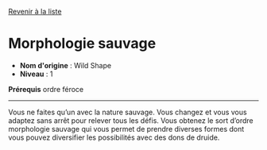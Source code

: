 [Revenir à la liste](list.md)

# Morphologie sauvage

 * **Nom d'origine** : Wild Shape
 * **Niveau** : 1


<p><strong>Prérequis</strong> ordre féroce</p>
<hr>
<p>Vous ne faites qu’un avec la nature sauvage. Vous changez et vous vous adaptez sans arrêt pour relever tous les défis. Vous obtenez le sort d’ordre morphologie sauvage qui vous permet de prendre diverses formes dont vous pouvez diversifier les possibilités avec des dons de druide.</p>